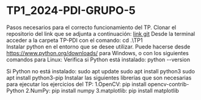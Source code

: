 # TP1_2024-PDI-GRUPO-5

Pasos necesarios para el correcto funcionamiento del TP.
Clonar el repositorio del link que se adjunta a continuación: [link git](https://github.com/CasadoPedro/TP1_2024-PDI-GRUPO-5/)
Desde la terminal acceder a la carpeta TP-PDI con el comando: cd .\TP1\
Instalar python en el entorno que se desee utilizar. Puede hacerse desde https://www.python.org/downloads/ para Windows, o con los siguientes comandos para Linux: 
Verifica si Python está instalado:
python --version

Si Python no está instalado:
sudo apt update
sudo apt install python3
sudo apt install python3-pip
Instalar las siguientes librerías que son necesarias para ejecutar los ejercicios del TP: 
	1.OpenCV: pip install opencv-contrib-Python
	2.NumPy: pip install numpy
	3.matplotlib: pip install matplotlib
